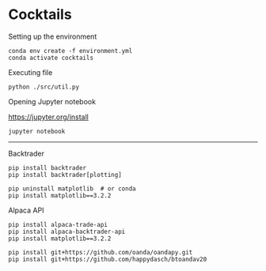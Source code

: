 # Cocktails

Setting up the environment

```
conda env create -f environment.yml
conda activate cocktails
```

Executing file

```
python ./src/util.py
```

Opening Jupyter notebook

https://jupyter.org/install

```
jupyter notebook 
```

---

Backtrader

```
pip install backtrader
pip install backtrader[plotting]

pip uninstall matplotlib  # or conda
pip install matplotlib==3.2.2
```

Alpaca API

```
pip install alpaca-trade-api
pip install alpaca-backtrader-api
pip install matplotlib==3.2.2

pip install git+https://github.com/oanda/oandapy.git
pip install git+https://github.com/happydasch/btoandav20
```
